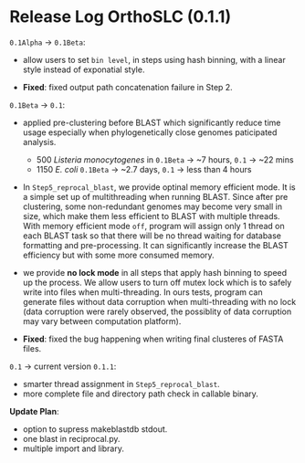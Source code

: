 # Release Log OrthoSLC (0.1.1)

`0.1Alpha` -> `0.1Beta`:<br>
* allow users to set `bin level`, in steps using hash binning, with a linear style instead of exponatial style.<br>

* **Fixed**: fixed output path concatenation failure in Step 2.

`0.1Beta` -> `0.1`:<br>
* applied pre-clustering before BLAST which significantly reduce time usage especially when phylogenetically close genomes paticipated analysis.
    * 500 <i>Listeria monocytogenes</i> in `0.1Beta` -> ~7 hours, `0.1` -> ~22 mins
    * 1150 <i>E. coli</i> `0.1Beta` -> ~2.7 days, `0.1` -> less than 4 hours
    
* In `Step5_reprocal_blast`, we provide optinal memory efficient mode. It is a simple set up of multithreading when running BLAST. Since after pre clustering, some non-redundant genomes may become very small in size, which make them less efficient to BLAST with multiple threads. With memory efficient mode `off`, program will assign only 1 thread on each BLAST task so that there will be no thread waiting for database formatting and pre-processing. It can significantly increase the BLAST efficiency but with some more consumed memory.

* we provide **no lock mode** in all steps that apply hash binning to speed up the process. We allow users to turn off mutex lock which is to safely write into files when multi-threading. In ours tests, program can generate files without data corruption when multi-threading with no lock (data corruption were rarely observed, the possiblity of data corruption may vary between computation platform).

* **Fixed**: fixed the bug happening when writing final clusteres of FASTA files.

`0.1` -> current version `0.1.1`:<br>
* smarter thread assignment in `Step5_reprocal_blast`.
* more complete file and directory path check in callable binary.

**Update Plan**:
* option to supress makeblastdb stdout.
* one blast in reciprocal.py.
* multiple import and library.
